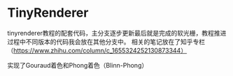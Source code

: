 # TinyRenderer
tinyrenderer教程的配套代码，主分支逐步更新最后就是完成的软光栅，教程推进过程中不同版本的代码我会放在其他分支中。
相关的笔记放在了知乎专栏（https://www.zhihu.com/column/c_1655324252130873344）

实现了Gouraud着色和Phong着色（Blinn-Phong）
